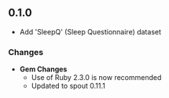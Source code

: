 ## 0.1.0

- Add 'SleepQ' (Sleep Questionnaire) dataset

### Changes
- **Gem Changes**
  - Use of Ruby 2.3.0 is now recommended
  - Updated to spout 0.11.1
